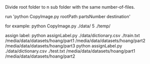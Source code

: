 Divide root folder to n sub folder with the same number-of-files.

run 'python CopyImage.py rootPath partsNumber destination'

for example: 
	python CopyImage.py ./data/ 5 ./temp/


assign label:
python assignLabel.py ./data/dictionary.csv ./train.txt /media/data/datasets/hoang/part1 /media/data/datasets/hoang/part2 /media/data/datasets/hoang/part3
python assignLabel.py ./data/dictionary.csv ./test.txt /media/data/datasets/hoang/part1 /media/data/datasets/hoang/part2